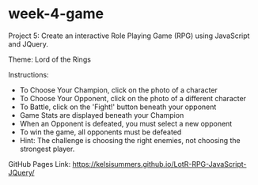 # week-4-game

Project 5: Create an interactive Role Playing Game (RPG) using JavaScript and JQuery.

Theme: Lord of the Rings

Instructions:
  - To Choose Your Champion, click on the photo of a character
  - To Choose Your Opponent, click on the photo of a different character
  - To Battle, click on the 'Fight!' button beneath your opponent
  - Game Stats are displayed beneath your Champion
  - When an Opponent is defeated, you must select a new opponent
  - To win the game, all opponents must be defeated
  - Hint: The challenge is choosing the right enemies, not choosing the strongest player.

GitHub Pages Link: https://kelsisummers.github.io/LotR-RPG-JavaScript-JQuery/
